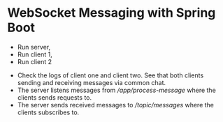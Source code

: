 # WebSocket Messaging with Spring Boot
- Run server,
- Run client 1,
- Run client 2

* Check the logs of client one and client two. See that both clients sending and receiving messages via common chat. <br/>
* The server listens messages from _/app/process-message_ where the clients sends requests to.<br/>
* The server sends received messages to _/topic/messages_ where the clients subscribes to.
